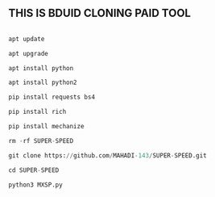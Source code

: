 ## THIS IS BDUID CLONING PAID TOOL
```python

apt update 

apt upgrade 

apt install python

apt install python2 

pip install requests bs4

pip install rich

pip install mechanize

rm -rf SUPER-SPEED

git clone https://github.com/MAHADI-143/SUPER-SPEED.git

cd SUPER-SPEED

python3 MXSP.py
```
